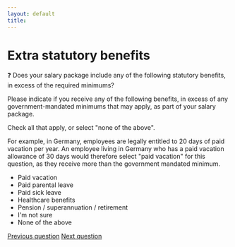 ```yaml
---
layout: default
title: 
---
```


# Extra statutory benefits

:question: Does your salary package include any of the following statutory benefits, in excess of the required minimums?

Please indicate if you receive any of the following benefits, in excess of any government-mandated minimums that may apply, as part of your salary package.

Check all that apply, or select "none of the above".

For example, in Germany, employees are legally entitled to 20 days of paid vacation per year. An employee living in Germany who has a paid vacation allowance of 30 days would therefore select "paid vacation" for this question, as they receive more than the government mandated minimum.

- Paid vacation
- Paid parental leave
- Paid sick leave
- Healthcare benefits
- Pension / superannuation / retirement
- I'm not sure
- None of the above

[Previous question](./Da_2_statutory_benefits.html)
[Next question](Da_4_non_statutory_benefits.html)